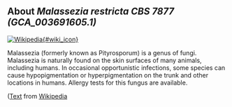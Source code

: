 
About *Malassezia restricta CBS 7877 (GCA\_003691605.1)* 
--------------------------------------------------------------

[![Wikipedia](/img/wikipedia_logo_v2_en.png){#wiki_icon}](https://en.wikipedia.org/wiki/Malassezia)

Malassezia (formerly known as Pityrosporum) is a genus of fungi. Malassezia is
naturally found on the skin surfaces of many animals, including humans. In
occasional opportunistic infections, some species can cause hypopigmentation or
hyperpigmentation on the trunk and other locations in humans. Allergy tests for
this fungus are available.

([Text](https://en.wikipedia.org/wiki/Malassezia) from [Wikipedia](http://en.wikipedia.org/) 

